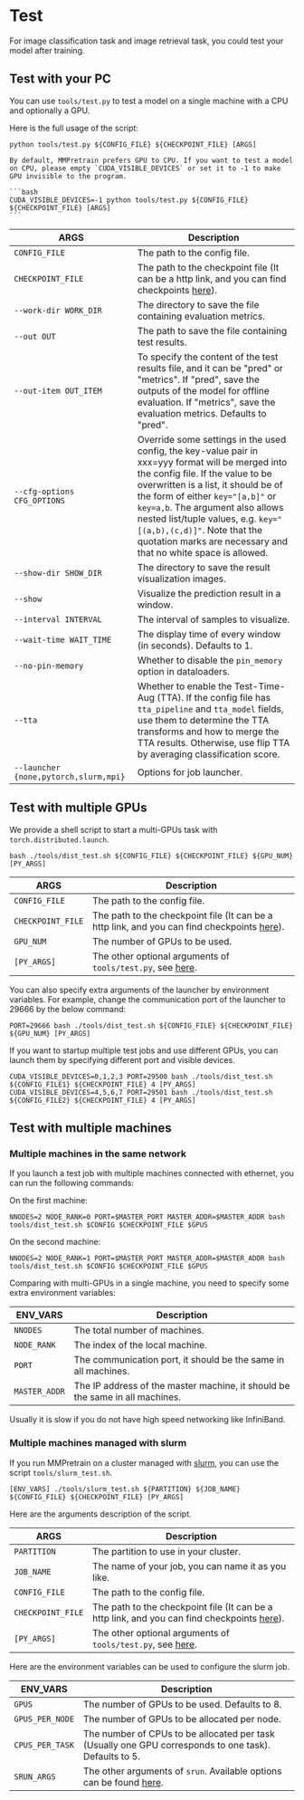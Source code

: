 # Test

For image classification task and image retrieval task, you could test your model after training.

## Test with your PC

You can use `tools/test.py` to test a model on a single machine with a CPU and optionally a GPU.

Here is the full usage of the script:

```shell
python tools/test.py ${CONFIG_FILE} ${CHECKPOINT_FILE} [ARGS]
```

````{note}
By default, MMPretrain prefers GPU to CPU. If you want to test a model on CPU, please empty `CUDA_VISIBLE_DEVICES` or set it to -1 to make GPU invisible to the program.

```bash
CUDA_VISIBLE_DEVICES=-1 python tools/test.py ${CONFIG_FILE} ${CHECKPOINT_FILE} [ARGS]
```
````

| ARGS                                  | Description                                                                                                                                                         |
| ------------------------------------- | ------------------------------------------------------------------------------------------------------------------------------------------------------------------- |
| `CONFIG_FILE`                         | The path to the config file.                                                                                                                                        |
| `CHECKPOINT_FILE`                     | The path to the checkpoint file (It can be a http link, and you can find checkpoints [here](https://mmpretrain.readthedocs.io/en/latest/modelzoo_statistics.html)). |
| `--work-dir WORK_DIR`                 | The directory to save the file containing evaluation metrics.                                                                                                       |
| `--out OUT`                           | The path to save the file containing test results.                                                                                                                  |
| `--out-item OUT_ITEM`                 | To specify the content of the test results file, and it can be "pred" or "metrics". If "pred", save the outputs of the model for offline evaluation. If "metrics", save the evaluation metrics. Defaults to "pred". |
| `--cfg-options CFG_OPTIONS`           | Override some settings in the used config, the key-value pair in xxx=yyy format will be merged into the config file. If the value to be overwritten is a list, it should be of the form of either `key="[a,b]"` or `key=a,b`. The argument also allows nested list/tuple values, e.g. `key="[(a,b),(c,d)]"`. Note that the quotation marks are necessary and that no white space is allowed. |
| `--show-dir SHOW_DIR`                 | The directory to save the result visualization images.                                                                                                              |
| `--show`                              | Visualize the prediction result in a window.                                                                                                                        |
| `--interval INTERVAL`                 | The interval of samples to visualize.                                                                                                                               |
| `--wait-time WAIT_TIME`               | The display time of every window (in seconds). Defaults to 1.                                                                                                       |
| `--no-pin-memory`                     | Whether to disable the `pin_memory` option in dataloaders.                                                                                                          |
| `--tta`                               | Whether to enable the Test-Time-Aug (TTA). If the config file has `tta_pipeline` and `tta_model` fields, use them to determine the TTA transforms and how to merge the TTA results. Otherwise, use flip TTA by averaging classification score. |
| `--launcher {none,pytorch,slurm,mpi}` | Options for job launcher.                                                                                                                                           |

## Test with multiple GPUs

We provide a shell script to start a multi-GPUs task with `torch.distributed.launch`.

```shell
bash ./tools/dist_test.sh ${CONFIG_FILE} ${CHECKPOINT_FILE} ${GPU_NUM} [PY_ARGS]
```

| ARGS              | Description                                                                                                                                                         |
| ----------------- | ------------------------------------------------------------------------------------------------------------------------------------------------------------------- |
| `CONFIG_FILE`     | The path to the config file.                                                                                                                                        |
| `CHECKPOINT_FILE` | The path to the checkpoint file (It can be a http link, and you can find checkpoints [here](https://mmpretrain.readthedocs.io/en/latest/modelzoo_statistics.html)). |
| `GPU_NUM`         | The number of GPUs to be used.                                                                                                                                      |
| `[PY_ARGS]`       | The other optional arguments of `tools/test.py`, see [here](#test-with-your-pc).                                                                                    |

You can also specify extra arguments of the launcher by environment variables. For example, change the
communication port of the launcher to 29666 by the below command:

```shell
PORT=29666 bash ./tools/dist_test.sh ${CONFIG_FILE} ${CHECKPOINT_FILE} ${GPU_NUM} [PY_ARGS]
```

If you want to startup multiple test jobs and use different GPUs, you can launch them by specifying
different port and visible devices.

```shell
CUDA_VISIBLE_DEVICES=0,1,2,3 PORT=29500 bash ./tools/dist_test.sh ${CONFIG_FILE1} ${CHECKPOINT_FILE} 4 [PY_ARGS]
CUDA_VISIBLE_DEVICES=4,5,6,7 PORT=29501 bash ./tools/dist_test.sh ${CONFIG_FILE2} ${CHECKPOINT_FILE} 4 [PY_ARGS]
```

## Test with multiple machines

### Multiple machines in the same network

If you launch a test job with multiple machines connected with ethernet, you can run the following commands:

On the first machine:

```shell
NNODES=2 NODE_RANK=0 PORT=$MASTER_PORT MASTER_ADDR=$MASTER_ADDR bash tools/dist_test.sh $CONFIG $CHECKPOINT_FILE $GPUS
```

On the second machine:

```shell
NNODES=2 NODE_RANK=1 PORT=$MASTER_PORT MASTER_ADDR=$MASTER_ADDR bash tools/dist_test.sh $CONFIG $CHECKPOINT_FILE $GPUS
```

Comparing with multi-GPUs in a single machine, you need to specify some extra environment variables:

| ENV_VARS      | Description                                                                  |
| ------------- | ---------------------------------------------------------------------------- |
| `NNODES`      | The total number of machines.                                                |
| `NODE_RANK`   | The index of the local machine.                                              |
| `PORT`        | The communication port, it should be the same in all machines.               |
| `MASTER_ADDR` | The IP address of the master machine, it should be the same in all machines. |

Usually it is slow if you do not have high speed networking like InfiniBand.

### Multiple machines managed with slurm

If you run MMPretrain on a cluster managed with [slurm](https://slurm.schedmd.com/), you can use the script `tools/slurm_test.sh`.

```shell
[ENV_VARS] ./tools/slurm_test.sh ${PARTITION} ${JOB_NAME} ${CONFIG_FILE} ${CHECKPOINT_FILE} [PY_ARGS]
```

Here are the arguments description of the script.

| ARGS              | Description                                                                                                                                                         |
| ----------------- | ------------------------------------------------------------------------------------------------------------------------------------------------------------------- |
| `PARTITION`       | The partition to use in your cluster.                                                                                                                               |
| `JOB_NAME`        | The name of your job, you can name it as you like.                                                                                                                  |
| `CONFIG_FILE`     | The path to the config file.                                                                                                                                        |
| `CHECKPOINT_FILE` | The path to the checkpoint file (It can be a http link, and you can find checkpoints [here](https://mmpretrain.readthedocs.io/en/latest/modelzoo_statistics.html)). |
| `[PY_ARGS]`       | The other optional arguments of `tools/test.py`, see [here](#test-with-your-pc).                                                                                    |

Here are the environment variables can be used to configure the slurm job.

| ENV_VARS        | Description                                                                                                |
| --------------- | ---------------------------------------------------------------------------------------------------------- |
| `GPUS`          | The number of GPUs to be used. Defaults to 8.                                                              |
| `GPUS_PER_NODE` | The number of GPUs to be allocated per node.                                                               |
| `CPUS_PER_TASK` | The number of CPUs to be allocated per task (Usually one GPU corresponds to one task). Defaults to 5.      |
| `SRUN_ARGS`     | The other arguments of `srun`. Available options can be found [here](https://slurm.schedmd.com/srun.html). |
